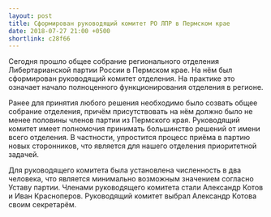 ```yaml
---
layout: post
title: Сформирован руководящий комитет РО ЛПР в Пермском крае
date: 2018-07-27 21:00 +0500
shortlink: c28f66
---
```

Сегодня прошло общее собрание регионального отделения Либертарианской партии
России в Пермском крае. На нём был сформирован руководящий комитет отделения.
На практике это означает начало полноценного функционирования отделения
в регионе.

Ранее для принятия любого решения необходимо было созвать общее собрание
отделения, причём присутствовать на нём должно было не менее половины членов
партии из Пермского края. Руководящий комитет имеет полномочия принимать
большинство решений от имени всего отделения. В частности, упростится процесс
приёма в партию новых сторонников, что является для нашего отделения
приоритетной задачей.

Для руководящего комитета была установлена численность в два человека, что
является минимально возможным значением согласно Уставу партии. Членами
руководящего комитета стали Александр Котов и Иван Красноперов. Руководящий
комитет выбрал Александр Котова своим секретарём.
